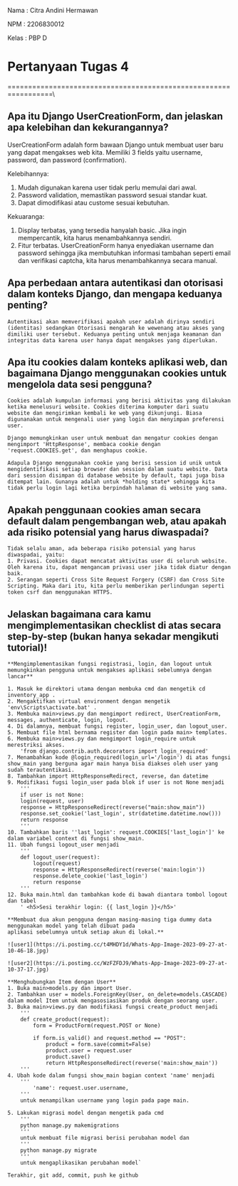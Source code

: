 Nama        : Citra Andini Hermawan

NPM         : 2206830012

Kelas       : PBP D

# Pertanyaan Tugas 4
=================================================================\
## Apa itu Django UserCreationForm, dan jelaskan apa kelebihan dan kekurangannya?
   
   UserCreationForm adalah form bawaan Django untuk membuat user baru yang dapat mengakses web kita. Memiliki 3 fields yaitu username, password, dan password (confirmation).

   Kelebihannya:
   1. Mudah digunakan karena user tidak perlu memulai dari awal.
   2. Password validation, memastikan password sesuai standar kuat.
   3. Dapat dimodifikasi atau custome sesuai kebutuhan.

   Kekuaranga:
   1. Display terbatas, yang tersedia hanyalah basic. Jika ingin mempercantik, kita harus menambahkannya sendiri.
   2. Fitur terbatas. UserCreationForm hanya enyediakan username dan password sehingga jika membutuhkan informasi tambahan seperti email dan verifikasi captcha, kita harus menambahkannya secara manual.


## Apa perbedaan antara autentikasi dan otorisasi dalam konteks Django, dan mengapa keduanya penting?
    
    Autentikasi akan memverifikasi apakah user adalah dirinya sendiri (identitas) sedangkan Otorisasi mengarah ke wewenang atau akses yang dimiliki user tersebut. Keduanya penting untuk menjaga keamanan dan integritas data karena user hanya dapat mengakses yang diperlukan.

 ## Apa itu cookies dalam konteks aplikasi web, dan bagaimana Django menggunakan cookies untuk mengelola data sesi pengguna?
    
    Cookies adalah kumpulan informasi yang berisi aktivitas yang dilakukan ketika menelusuri website. Cookies diterima komputer dari suatu website dan mengirimkan kembali ke web yang dikunjungi. Biasa digunanakan untuk mengenali user yang login dan menyimpan preferensi user.

    Django memungkinkan user untuk membuat dan mengatur cookies dengan mengimport 'HttpResponse', membaca cookie dengan 'request.COOKIES.get', dan menghapus cookie.

    Adapula Django menggunakan cookie yang berisi session id unik untuk mengidentifikasi setiap browser dan session dalam suatu website. Data dari session disimpan di database website by default, tapi juga bisa ditempat lain. Gunanya adalah untuk *holding state* sehingga kita tidak perlu login lagi ketika berpindah halaman di website yang sama.

## Apakah penggunaan cookies aman secara default dalam pengembangan web, atau apakah ada risiko potensial yang harus diwaspadai?
    
    Tidak selalu aman, ada beberapa risiko potensial yang harus diwaspadai, yaitu:
    1. Privasi. Cookies dapat mencatat aktivitas user di seluruh website. Oleh karena itu, dapat mengancam privasi user jika tidak diatur dengan baik.
    2. Serangan seperti Cross Site Request Forgery (CSRF) dan Cross Site Scripting. Maka dari itu, kita perlu memberikan perlindungan seperti token csrf dan menggunakan HTTPS.

## Jelaskan bagaimana cara kamu mengimplementasikan checklist di atas secara step-by-step (bukan hanya sekadar mengikuti tutorial)!
    
    **Mengimplementasikan fungsi registrasi, login, dan logout untuk memungkinkan pengguna untuk mengakses aplikasi sebelumnya dengan lancar**

    1. Masuk ke direktori utama dengan membuka cmd dan mengetik cd inventory_app .
    2. Mengaktifkan virtual environment dengan mengetik 'env\Scripts\activate.bat' .
    3. Membuka main>views.py dan mengimport redirect, UserCreationForm, messages, authenticate, login, logout.
    4. Di dalamnya, membuat fungsi register, login_user, dan logout_user.
    5. Membuat file html bernama register dan login pada main> templates.
    6. Membuka main>views.py dan mengimport login_require untuk merestriksi akses.
        'from django.contrib.auth.decorators import login_required'
    7. Menambahkan kode @login_required(login_url='/login') di atas fungsi show_main yang berguna agar main hanya bisa diakses oleh user yang sudah terautentikasi.
    8. Tambahkan import HttpResponseRedirect, reverse, dan datetime 
    9. Modifikasi fugsi login_user pada blok if user is not None menjadi
        '''
        if user is not None:
        login(request, user)
        response = HttpResponseRedirect(reverse("main:show_main")) 
        response.set_cookie('last_login', str(datetime.datetime.now()))
        return response
        '''
    10. Tambahkan baris ''last_login': request.COOKIES['last_login']' ke dalam variabel context di fungsi show_main.
    11. Ubah fungsi logout_user menjadi
        '''
        def logout_user(request):
            logout(request)
            response = HttpResponseRedirect(reverse('main:login'))
            response.delete_cookie('last_login')
            return response
        '''
    12. Buka main.html dan tambahkan kode di bawah diantara tombol logout dan tabel
        ' <h5>Sesi terakhir login: {{ last_login }}</h5>'
        
    **Membuat dua akun pengguna dengan masing-masing tiga dummy data menggunakan model yang telah dibuat pada  
    aplikasi sebelumnya untuk setiap akun di lokal.**
    
    ![user1](https://i.postimg.cc/t4MHDY1d/Whats-App-Image-2023-09-27-at-10-46-18.jpg)

    ![user2](https://i.postimg.cc/WzFZFDJ9/Whats-App-Image-2023-09-27-at-10-37-17.jpg)

    **Menghubungkan Item dengan User**
    1. Buka main>models.py dan import User.
    2. Tambahkan user = models.ForeignKey(User, on_delete=models.CASCADE) dalam model Item untuk mengasosiasikan produk dengan seorang user.
    3. Buka main>views.py dan modifikasi fungsi create_product menjadi
        '''
        def create_product(request):
            form = ProductForm(request.POST or None)

            if form.is_valid() and request.method == "POST":
                product = form.save(commit=False)
                product.user = request.user
                product.save()
                return HttpResponseRedirect(reverse('main:show_main'))
        '''
    4. Ubah kode dalam fungsi show_main bagian context 'name' menjadi
        '''
            'name': request.user.username,
        '''
        untuk menampilkan username yang login pada page main.

    5. Lakukan migrasi model dengan mengetik pada cmd
        '''
        python manage.py makemigrations
        '''
        untuk membuat file migrasi berisi perubahan model dan
        '''
        python manage.py migrate
        '''
        untuk mengaplikasikan perubahan model`
    
    Terakhir, git add, commit, push ke github